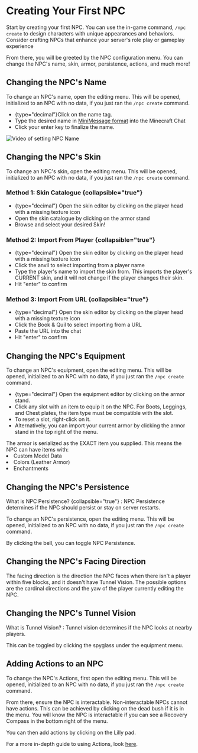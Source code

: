 # Creating Your First NPC

Start by creating your first NPC. You can use the in-game command, `/npc create` to design characters with unique
appearances and behaviors. Consider crafting NPCs that enhance your server's role play or gameplay experience

From there, you will be greeted by the NPC configuration menu. You can change the NPC's name, skin, armor, persistence,
actions, and much more!

## Changing the NPC's Name

To change an NPC's name, open the editing menu. This will be opened, initialized to an NPC with no data, if you just ran
the `/npc create` command.

- {type="decimal"}Click on the name tag.
- Type the desired name in [MiniMessage format](https://docs.advntr.dev/minimessage/format.html) into the Minecraft Chat
- Click your enter key to finalize the name.

![Video of setting NPC Name](set-npc-name.gif)

## Changing the NPC's Skin

To change an NPC's skin, open the editing menu. This will be opened, initialized to an NPC with no data, if you just ran
the `/npc create` command.

### Method 1: Skin Catalogue {collapsible="true"}

- {type="decimal"} Open the skin editor by clicking on the player head with a missing texture icon
- Open the skin catalogue by clicking on the armor stand
- Browse and select your desired Skin!

### Method 2: Import From Player {collapsible="true"}

- {type="decimal"} Open the skin editor by clicking on the player head with a missing texture icon
- Click the anvil to select importing from a player name
- Type the player's name to import the skin from. <note>This imports the player's CURRENT skin, and it will not change
  if the player changes their skin.</note>
- Hit "enter" to confirm

### Method 3: Import From URL {collapsible="true"}

- {type="decimal"} Open the skin editor by clicking on the player head with a missing texture icon
- Click the Book & Quil to select importing from a URL
- Paste the URL into the chat
- Hit "enter" to confirm

## Changing the NPC's Equipment

To change an NPC's equipment, open the editing menu. This will be opened, initialized to an NPC with no data, if you
just ran the `/npc create` command.

- {type="decimal"} Open the equipment editor by clicking on the armor stand.
- Click any slot with an item to equip it on the NPC. <note>For Boots, Leggings, and Chest plates, the item type must
  be compatible with the slot.</note>
- To reset a slot, right-click on it.
- Alternatively, you can import your current armor by clicking the armor stand in the top right of the menu.

<note>
    The armor is serialized as the EXACT item you supplied. This means the NPC can have items with:
    <list>
       <li>
           Custom Model Data
       </li>
       <li>
           Colors (Leather Armor)
       </li>
       <li>
           Enchantments
       </li>
    </list>
</note>


## Changing the NPC's Persistence

What is NPC Persistence? {collapsible="true"}
: NPC Persistence determines if the NPC should persist or stay on server restarts.


To change an NPC's persistence, open the editing menu.
This will be opened, initialized to an NPC with no data, if you
just ran the `/npc create` command.

By clicking the bell, you can toggle 
<tooltip term="NPC Persistence">NPC Persistence</tooltip>.

## Changing the NPC's Facing Direction
The facing direction is the direction the NPC faces when there isn't a player within five blocks, and it doesn't have
<tooltip term="Tunnel Vision"> Tunnel Vision</tooltip>. The possible options are the cardinal directions and the yaw
of the player currently editing the NPC.

## Changing the NPC's Tunnel Vision

What is Tunnel Vision?
: Tunnel vision determines if the NPC looks at nearby players. 

This can be toggled by clicking the spyglass under the equipment menu.

## Adding Actions to an NPC
To change the NPC's Actions, first open the editing menu.
This will be opened, initialized to an NPC with no data, if you
just ran the `/npc create` command.

From there, ensure the NPC is interactable.
Non-interactable NPCs cannot have actions.
This can be achieved by clicking
on the dead bush if it is in the menu.
You will know the NPC is interactable if you can see a Recovery Compass in the
bottom right of the menu.

You can then add actions by clicking on the Lilly pad. 

For a more in-depth guide to using Actions, look [here](Using-the-Action-System.md).

